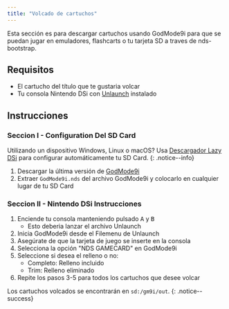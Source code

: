 ```yaml
---
title: "Volcado de cartuchos"
---
```


Esta sección es para descargar cartuchos usando GodMode9i para que se puedan jugar en emuladores, flashcarts o tu tarjeta SD a traves de nds-bootstrap.

## Requisitos
* El cartucho del título que te gustaria volcar
* Tu consola Nintendo DSi con [Unlaunch](installing-unlaunch) instalado

## Instrucciones
### Seccion I - Configuration Del SD Card

Utilizando un dispositivo Windows, Linux o macOS? Usa [Descargador Lazy DSi](lazy-dsi-downloader) para configurar automáticamente tu SD Card.
{: .notice--info}

1. Descargar la última versión de [GodMode9i](https://github.com/RocketRobz/godmode9i/releases)
1. Extraer `GodMode9i.nds` del archivo GodMode9i y colocarlo en cualquier lugar de tu SD Card

### Seccion II - Nintendo DSi Instrucciones
1. Enciende tu consola manteniendo pulsado <kbd class="face">A</kbd> y <kbd class="face">B</kbd>
   - Esto deberia lanzar el archivo Unlaunch
1. Inicia GodMode9i desde el Filemenu de Unlaunch
1. Asegúrate de que la tarjeta de juego se inserte en la consola
1. Selecciona la opción "NDS GAMECARD" en GodMode9i
1. Seleccione si desea el relleno o no:
   - Completo: Relleno incluido
   - Trim: Relleno eliminado
1. Repite los pasos 3-5 para todos los cartuchos que desee volcar

Los cartuchos volcados se encontrarán en `sd:/gm9i/out`.
{: .notice--success}
